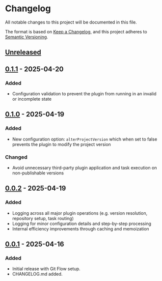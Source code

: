 # Changelog

All notable changes to this project will be documented in this file.

The format is based on [Keep a Changelog](https://keepachangelog.com/en/1.0.0/),
and this project adheres to [Semantic Versioning](https://semver.org/).

## [Unreleased]
## [0.1.1] - 2025-04-20
### Added
- Configuration validation to prevent the plugin from running in an invalid or incomplete state

## [0.1.0] - 2025-04-19
### Added
- New configuration option: `alterProjectVersion` which when set to false prevents the plugin to modify the project version

### Changed
- Avoid unnecessary third-party plugin application and task execution on non-publishable versions

## [0.0.2] - 2025-04-19
### Added
- Logging across all major plugin operations (e.g. version resolution, repository setup, task routing)
- Logging for minor configuration details and step-by-step processing
- Internal efficiency improvements through caching and memoization

## [0.0.1] - 2025-04-16
### Added
- Initial release with Git Flow setup.
- CHANGELOG.md added.

[Unreleased]: https://github.com/zucca-devops-tooling/gradle-publisher/compare/v0.1.1...HEAD
[0.1.1]: https://github.com/zucca-devops-tooling/gradle-publisher/compare/v0.1.0...v0.1.1
[0.1.0]: https://github.com/zucca-devops-tooling/gradle-publisher/compare/v0.0.2...v0.1.0
[0.0.2]: https://github.com/zucca-devops-tooling/gradle-publisher/compare/v0.0.1...v0.0.2
[0.0.1]: https://github.com/zucca-devops-tooling/gradle-publisher/releases/tag/v0.0.1